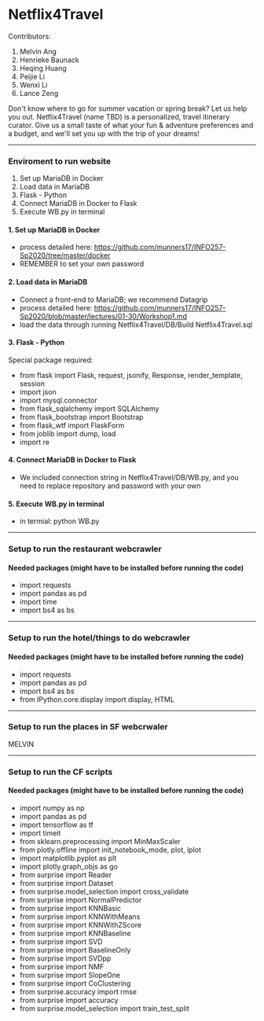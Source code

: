# Netflix4Travel

Contributors:
  1. Melvin Ang
  2. Henrieke Baunack
  3. Heqing Huang
  4. Peijie Li 
  5. Wenxi Li
  6. Lance Zeng

Don't know where to go for summer vacation or spring break? Let us help you out. Netflix4Travel (name TBD) is a personalized, travel itinerary curator. Give us a small taste of what your fun & adventure preferences and a budget, and we'll set you up with the trip of your dreams! 

---
### Enviroment to run website
1. Set up MariaDB in Docker
2. Load data in MariaDB
3. Flask - Python
4. Connect MariaDB in Docker to Flask
5. Execute WB.py in terminal 

#### 1. Set up MariaDB in Docker
- process detailed here: https://github.com/munners17/INFO257-Sp2020/tree/master/docker
- REMEMBER to set your own password

#### 2. Load data in MariaDB
- Connect a front-end to MariaDB; we recommend Datagrip
- process detailed here: https://github.com/munners17/INFO257-Sp2020/blob/master/lectures/01-30/Workshop1.md
- load the data through running Netflix4Travel/DB/Build Netflix4Travel.sql

#### 3. Flask - Python
Special package required:

- from flask import Flask, request, jsonify, Response, render_template, session
- import json
- import mysql.connector
- from flask_sqlalchemy import SQLAlchemy
- from flask_bootstrap import Bootstrap
- from flask_wtf import FlaskForm
- from joblib import dump, load 
- import re

#### 4. Connect MariaDB in Docker to Flask
- We included connection string in Netflix4Travel/DB/WB.py, and you need to replace repository and password with your own

#### 5. Execute WB.py in terminal 

- in termial: python WB.py

----
### Setup to run the restaurant webcrawler
#### Needed packages (might have to be installed before running the code)
- import requests
- import pandas as pd
- import time
- import bs4 as bs 
---
### Setup to run the hotel/things to do webcrawler
#### Needed packages (might have to be installed before running the code)
- import requests
- import pandas as pd
- import bs4 as bs 
- from IPython.core.display import display, HTML
---
### Setup to run the places in SF webcrwaler

MELVIN

---
### Setup to run the CF scripts
#### Needed packages (might have to be installed before running the code)
- import numpy as np
- import pandas as pd
- import tensorflow as tf
- import timeit
- from sklearn.preprocessing import MinMaxScaler
- from plotly.offline import init_notebook_mode, plot, iplot
- import matplotlib.pyplot as plt
- import plotly.graph_objs as go
- from surprise import Reader
- from surprise import Dataset
- from surprise.model_selection import cross_validate
- from surprise import NormalPredictor
- from surprise import KNNBasic
- from surprise import KNNWithMeans
- from surprise import KNNWithZScore
- from surprise import KNNBaseline
- from surprise import SVD
- from surprise import BaselineOnly
- from surprise import SVDpp
- from surprise import NMF
- from surprise import SlopeOne
- from surprise import CoClustering
- from surprise.accuracy import rmse
- from surprise import accuracy
- from surprise.model_selection import train_test_split
